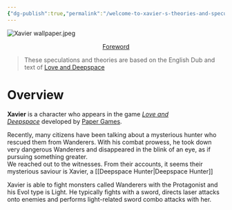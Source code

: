 ```yaml
---
{"dg-publish":true,"permalink":"/welcome-to-xavier-s-theories-and-speculations-database/","tags":["gardenEntry"]}
---
```



![Xavier wallpaper.jpeg](/img/user/Xavier%20wallpaper.jpeg)

<center><u>Foreword</u></center>

>These speculations and theories are based on the English Dub and text of [Love and Deepspace](https://loveanddeepspace.infoldgames.com/en-EN/home)

# Overview

**Xavier** is a character who appears in the game _[Love and Deepspace](https://loveanddeepspace.fandom.com/wiki/Love_and_Deepspace "Love and Deepspace")_ developed by [Paper Games](https://www.papegames.com/en/home).

Recently, many citizens have been talking about a mysterious hunter who rescued them from Wanderers. With his combat prowess, he took down very dangerous Wanderers and disappeared in the blink of an eye, as if pursuing something greater.   
We reached out to the witnesses. From their accounts, it seems their mysterious saviour is Xavier, a [[Deepspace Hunter\|Deepspace Hunter]]

Xavier is able to fight monsters called Wanderers with the Protagonist and his Evol type is Light. He typically fights with a sword, directs laser attacks onto enemies and performs light-related sword combo attacks with her.